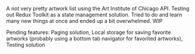 A not very pretty artwork list using the Art Institute of Chicago API. Testing out Redux Toolkit as a state management solution. 
Tried to do and learn many new things at once and ended up a bit overwhelmed. WIP

Pending features: Paging solution, Local storage for saving favorite artworks (probably using a bottom tab navigator for favorited artworks), Testing solution
